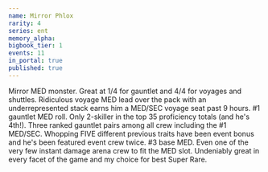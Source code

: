 ```yaml
---
name: Mirror Phlox
rarity: 4
series: ent
memory_alpha:
bigbook_tier: 1
events: 11
in_portal: true
published: true
---
```


Mirror MED monster. Great at 1/4 for gauntlet and 4/4 for voyages and shuttles. Ridiculous voyage MED lead over the pack with an underrepresented stack earns him a MED/SEC voyage seat past 9 hours. #1 gauntlet MED roll. Only 2-skiller in the top 35 proficiency totals (and he's 4th!). Three ranked gauntlet pairs among all crew including the #1 MED/SEC. Whopping FIVE different previous traits have been event bonus and he's been featured event crew twice. #3 base MED. Even one of the very few instant damage arena crew to fit the MED slot. Undeniably great in every facet of the game and my choice for best Super Rare.
